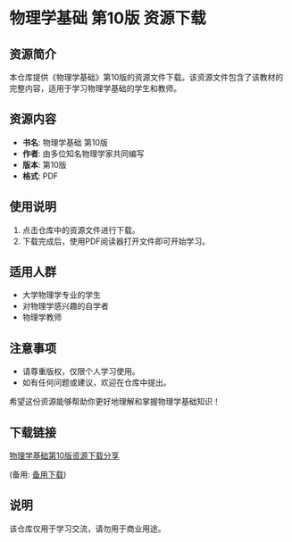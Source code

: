 # 物理学基础 第10版 资源下载

## 资源简介

本仓库提供《物理学基础》第10版的资源文件下载。该资源文件包含了该教材的完整内容，适用于学习物理学基础的学生和教师。

## 资源内容

- **书名**: 物理学基础 第10版
- **作者**: 由多位知名物理学家共同编写
- **版本**: 第10版
- **格式**: PDF

## 使用说明

1. 点击仓库中的资源文件进行下载。
2. 下载完成后，使用PDF阅读器打开文件即可开始学习。

## 适用人群

- 大学物理学专业的学生
- 对物理学感兴趣的自学者
- 物理学教师

## 注意事项

- 请尊重版权，仅限个人学习使用。
- 如有任何问题或建议，欢迎在仓库中提出。

希望这份资源能够帮助你更好地理解和掌握物理学基础知识！

## 下载链接
[物理学基础第10版资源下载分享](https://pan.quark.cn/s/28d93aaaac8e) 

(备用: [备用下载](https://pan.baidu.com/s/1QFC8u-ihh1qQlLtcCuG50Q?pwd=1234))

## 说明

该仓库仅用于学习交流，请勿用于商业用途。

